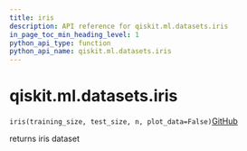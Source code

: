 ```yaml
---
title: iris
description: API reference for qiskit.ml.datasets.iris
in_page_toc_min_heading_level: 1
python_api_type: function
python_api_name: qiskit.ml.datasets.iris
---
```


# qiskit.ml.datasets.iris

<span id="qiskit.ml.datasets.iris" />

`iris(training_size, test_size, n, plot_data=False)`[GitHub](https://github.com/qiskit/qiskit/tree/stable/0.18/qiskit/ml/datasets/iris.py "view source code")

returns iris dataset

